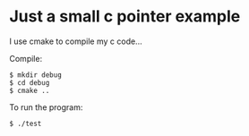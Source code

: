 # Just a small c pointer example

I use cmake to compile my c code...

Compile:
```
$ mkdir debug
$ cd debug
$ cmake ..
```

To run the program:
```
$ ./test
```



